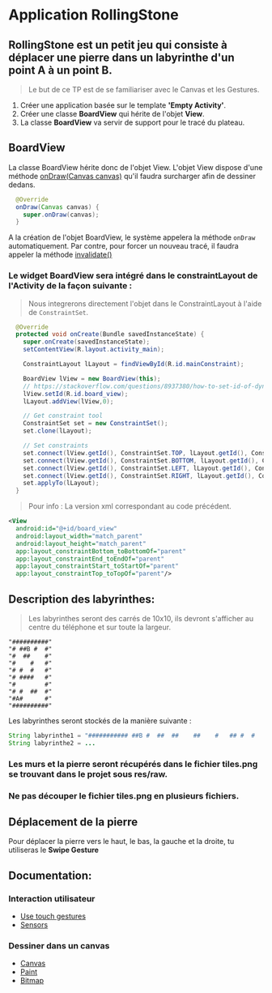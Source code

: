 # Application RollingStone
## RollingStone est un petit jeu qui consiste à déplacer une pierre dans un labyrinthe d'un point A à un point B.

> Le but de ce TP est de se familiariser avec le Canvas et les Gestures.

1. Créer une application basée sur le template **'Empty Activity'**.
2. Créer une classe **BoardView** qui hérite de l'objet **View**.
3. La classe **BoardView** va servir de support pour le tracé du plateau.

## BoardView

La classe BoardView hérite donc de l'objet View. L'objet View dispose d'une méthode 
[onDraw(Canvas canvas)](https://developer.android.com/reference/android/view/View.html#onDraw(android.graphics.Canvas))
qu'il faudra surcharger afin de dessiner dedans.

```java
  @Override
  onDraw(Canvas canvas) {
    super.onDraw(canvas);
  }
```

A la création de l'objet BoardView, le système appelera la méthode ```onDraw```  automatiquement. Par contre, pour forcer un nouveau tracé, il faudra appeler la méthode [invalidate()](https://developer.android.com/reference/android/view/View.html#invalidate())

### Le widget BoardView sera intégré dans le constraintLayout de l'Activity de la façon suivante :

> Nous integrerons directement l'objet dans le ConstraintLayout à l'aide de ```ConstraintSet```.

```java
  @Override
  protected void onCreate(Bundle savedInstanceState) {
    super.onCreate(savedInstanceState);
    setContentView(R.layout.activity_main);

    ConstraintLayout lLayout = findViewById(R.id.mainConstraint);

    BoardView lView = new BoardView(this);
    // https://stackoverflow.com/questions/8937380/how-to-set-id-of-dynamic-created-layout
    lView.setId(R.id.board_view);
    lLayout.addView(lView,0);

    // Get constraint tool
    ConstraintSet set = new ConstraintSet();
    set.clone(lLayout);

    // Set constraints
    set.connect(lView.getId(), ConstraintSet.TOP, lLayout.getId(), ConstraintSet.TOP, 0);
    set.connect(lView.getId(), ConstraintSet.BOTTOM, lLayout.getId(), ConstraintSet.BOTTOM, 0);
    set.connect(lView.getId(), ConstraintSet.LEFT, lLayout.getId(), ConstraintSet.LEFT, 0);
    set.connect(lView.getId(), ConstraintSet.RIGHT, lLayout.getId(), ConstraintSet.RIGHT, 0);
    set.applyTo(lLayout);
  }
```
> Pour info : La version xml correspondant au code précédent.

```xml
<View
  android:id="@+id/board_view"
  android:layout_width="match_parent"
  android:layout_height="match_parent"
  app:layout_constraintBottom_toBottomOf="parent"
  app:layout_constraintEnd_toEndOf="parent"
  app:layout_constraintStart_toStartOf="parent"
  app:layout_constraintTop_toTopOf="parent"/>

```

## Description des labyrinthes:
> Les labyrinthes seront des carrés de 10x10, ils devront s'afficher au centre du téléphone et sur toute la largeur.

```
"##########"
"# ##B #  #"
"#  ##    #"
"#    #   #"
"# #  #   #"
"# ####   #"
"#        #"
"# #  ##  #"
"#A#      #"
"##########"
```

Les labyrinthes seront stockés de la manière suivante :
```java
String labyrinthe1 = "########### ##B #  ##  ##    ##    #   ## #  #   ## ####   ##        ## #  ##  ##A#      ###########"
String labyrinthe2 = ...
```

### Les murs et la pierre seront récupérés dans le fichier tiles.png se trouvant dans le projet sous **res/raw**.
### Ne pas découper le fichier tiles.png en plusieurs fichiers.

## Déplacement de la pierre
Pour déplacer la pierre vers le haut, le bas, la gauche et la droite, tu utiliseras le **Swipe Gesture**

## Documentation:
### Interaction utilisateur
* [Use touch gestures](https://developer.android.com/training/gestures/)
* [Sensors](https://developer.android.com/guide/topics/sensors/)

### Dessiner dans un canvas
* [Canvas](https://developer.android.com/reference/android/graphics/Canvas)
* [Paint](https://developer.android.com/reference/android/graphics/Paint)
* [Bitmap](https://developer.android.com/reference/android/graphics/Bitmap)
